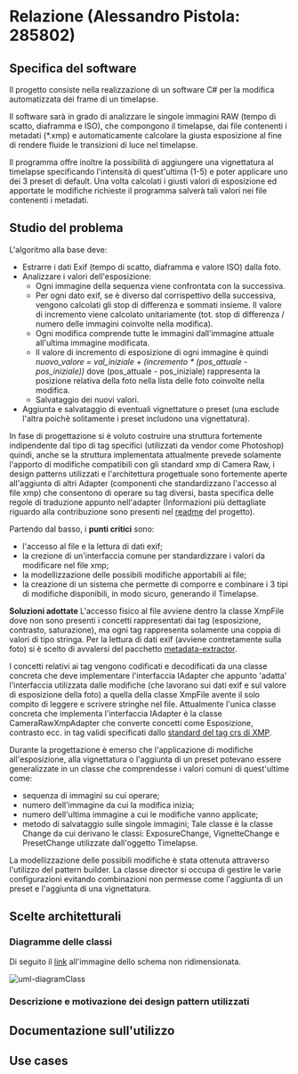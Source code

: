 # Relazione (Alessandro Pistola: 285802)

## Specifica del software
Il progetto consiste nella realizzazione di un software C# per la modifica automatizzata dei frame di un timelapse.

Il software sarà in grado di analizzare le singole immagini RAW (tempo di scatto, diaframma e ISO), che compongono il timelapse, dai file contenenti i metadati (*.xmp) e automaticamente calcolare la giusta esposizione al fine di rendere fluide le transizioni di luce nel timelapse.

Il programma offre inoltre la possibilità di aggiungere una vignettatura al timelapse specificando l'intensità di quest'ultima (1-5) e poter applicare uno dei 3 preset di default. Una volta calcolati i giusti valori di esposizione ed apportate le modifiche richieste il programma salverà tali valori nei file contenenti i metadati.

## Studio del problema
L'algoritmo alla base deve:
- Estrarre i dati Exif (tempo di scatto, diaframma e valore ISO) dalla foto.
- Analizzare i valori dell'esposizione:
  - Ogni immagine della sequenza viene confrontata con la successiva.
  - Per ogni dato exif, se è diverso dal corrispettivo della successiva, vengono calcolati gli stop di differenza e sommati insieme. Il valore di incremento viene calcolato unitariamente (tot. stop di differenza / numero delle immagini coinvolte nella modifica).
  - Ogni modifica comprende tutte le immagini dall'immagine attuale all'ultima immagine modificata.
  - Il valore di incremento di esposizione di ogni immagine è quindi *nuovo_valore = val_iniziale + (incremento * (pos_attuale - pos_iniziale))* dove (pos_attuale - pos_iniziale) rappresenta la posizione relativa della foto nella lista delle foto coinvolte nella modifica.
  - Salvataggio dei nuovi valori.
 - Aggiunta e salvataggio di eventuali vignettature o preset (una esclude l'altra poichè solitamente i preset includono una vignettatura).
 
 In fase di progettazione si è voluto costruire una struttura fortemente indipendente dal tipo di tag specifici (utilizzati da vendor come Photoshop) quindi, anche se la struttura implementata attualmente prevede solamente l'apporto di modifiche compatibili con gli standard xmp di Camera Raw, i design patterns utilizzati e l'architettura progettuale sono fortemente aperte all'aggiunta di altri Adapter (componenti che standardizzano l'accesso al file xmp) che consentono di operare su tag diversi, basta specifica delle regole di traduzione appunto nell'adapter (Informazioni più dettagliate riguardo alla contribuzione sono presenti nel [readme](https://github.com/alepistola/TimelapseEditor/) del progetto).
 
 Partendo dal basso, i **punti critici** sono: 
 - l'accesso al file e la lettura di dati exif; 
 - la crezione di un'interfaccia comune per standardizzare i valori da modificare nel file xmp;
 - la modellizzazione delle possibili modifiche apportabili ai file;
 - la creazione di un sistema che permette di comporre e combinare i 3 tipi di modifiche disponibili, in modo sicuro, generando il Timelapse.
 
 **Soluzioni adottate**
 L'accesso fisico al file avviene dentro la classe XmpFile dove non sono presenti i concetti rappresentati dai tag (esposizione, contrasto, saturazione), ma ogni tag rappresenta solamente una coppia di valori di tipo stringa. Per la lettura di dati exif (avviene contretamente sulla foto) si è scelto di avvalersi del pacchetto [metadata-extractor](https://github.com/drewnoakes/metadata-extractor-dotnet).
 
 I concetti relativi ai tag vengono codificati e decodificati da una classe concreta che deve implementare l'interfaccia IAdapter che appunto 'adatta' l'interfaccia utilizzata dalle modifiche (che lavorano sui dati exif e sul valore di esposizione della foto) a quella della classe XmpFile avente il solo compito di leggere e scrivere stringhe nel file. Attualmente l'unica classe concreta che implementa l'interfaccia IAdapter è la classe CameraRawXmpAdapter che converte concetti come Esposizione, contrasto ecc. in tag validi specificati dallo [standard del tag crs di XMP](https://exiftool.org/TagNames/XMP.html#crs).
 
 Durante la progettazione è emerso che l'applicazione di modifiche all'esposizione, alla vignettatura o l'aggiunta di un preset potevano essere generalizzate in un classe che comprendesse i valori comuni di quest'ultime come:
 - sequenza di immagini su cui operare;
 - numero dell'immagine da cui la modifica inizia;
 - numero dell'ultima immagine a cui le modifiche vanno applicate;
 - metodo di salvataggio sulle singole immagini;
 Tale classe è la classe Change da cui derivano le classi: ExposureChange, VignetteChange e PresetChange utilizzate dall'oggetto Timelapse.
 
 La modellizzazione delle possibili modifiche è stata ottenuta attraverso l'utilizzo del pattern builder. La classe director si occupa di gestire le varie configurazioni evitando combinazioni non permesse come l'aggiunta di un preset e l'aggiunta di una vignettatura.
 
 ## Scelte architetturali
 ### Diagramme delle classi 
 Di seguito il [link](https://github.com/alepistola/TimelapseEditor/tree/master/Result/class-uml.png) all'immagine dello schema non ridimensionata.
 
 ![uml-diagramClass](https://i.ibb.co/2SrshMK/class-uml.jpg)
 ### Descrizione e motivazione dei design pattern utilizzati
 ## Documentazione sull'utilizzo
 ## Use cases
